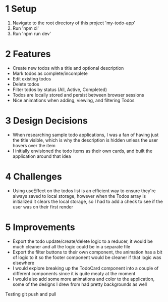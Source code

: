 # 1 Setup

1. Navigate to the root directory of this project 'my-todo-app'
2. Run 'npm ci'
3. Run 'npm run dev'

# 2 Features

- Create new todos with a title and optional description
- Mark todos as complete/incomplete
- Edit existing todos
- Delete todos
- Filter todos by status (All, Active, Completed)
- Todos are locally stored and persist between browser sessions
- Nice animations when adding, viewing, and filtering Todos

# 3 Design Decisions

- When researching sample todo applications, I was a fan of having just the title visible, which is why the description is hidden unless the user hovers over the item
- I initially envisioned the todo items as their own cards, and built the application around that idea

# 4 Challenges

- Using useEffect on the todos list is an efficient way to ensure they're always saved to local storage, however when the Todos array is initialized it clears the local storage, so I had to add a check to see if the user was on their first render

# 5 Improvements

- Export the todo update/create/delete logic to a reducer, it would be much cleaner and all the logic could be in a separate file
- Export the filter buttons to their own component, the animation has a bit of logic to it so the footer component would be cleaner if that logic was elsewhere
- I would explore breaking up the TodoCard component into a couple of different components since it is quite meaty at the moment
- I would also add some more animations and color to the application, some of the designs I drew from had pretty backgrounds as well


Testing git push and pull